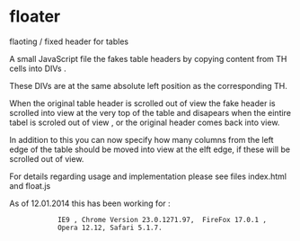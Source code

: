 floater
=======

flaoting / fixed header for tables

A small JavaScript file the fakes table headers 
by copying content from TH cells into DIVs .

These DIVs are at the same absolute left position as the 
corresponding TH.

When the original table header is scrolled out of view 
the fake header is scrolled into view at the very top of the table
and disapears when the eintire tabel is scroled out of view , 
or the original header comes back into view.

In addition to this you can now specify how many columns
from the left edge of the table should be moved into view
at the elft edge, if these will be scrolled out of view.



For details regarding usage and implementation please see 
files index.html and float.js 

As of  12.01.2014 this has been working for :
            
                IE9 , Chrome Version 23.0.1271.97,  FireFox 17.0.1 , 
                Opera 12.12, Safari 5.1.7.
 
